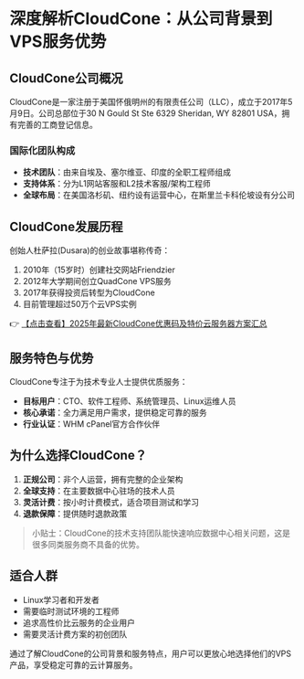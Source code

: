 # 深度解析CloudCone：从公司背景到VPS服务优势

## CloudCone公司概况
CloudCone是一家注册于美国怀俄明州的有限责任公司（LLC），成立于2017年5月9日。公司总部位于30 N Gould St Ste 6329 Sheridan, WY 82801 USA，拥有完善的工商登记信息。

### 国际化团队构成
- **技术团队**：由来自埃及、塞尔维亚、印度的全职工程师组成
- **支持体系**：分为L1网站客服和L2技术客服/架构工程师
- **全球布局**：在美国洛杉矶、纽约设有运营中心，在斯里兰卡科伦坡设有分公司

## CloudCone发展历程
创始人杜萨拉(Dusara)的创业故事堪称传奇：
1. 2010年（15岁时）创建社交网站Friendzier
2. 2012年大学期间创立QuadCone VPS服务
3. 2017年获得投资后转型为CloudCone
4. 目前管理超过50万个云VPS实例

👉 [【点击查看】2025年最新CloudCone优惠码及特价云服务器方案汇总](https://bit.ly/Cloudcone)

## 服务特色与优势
CloudCone专注于为技术专业人士提供优质服务：
- **目标用户**：CTO、软件工程师、系统管理员、Linux运维人员
- **核心承诺**：全力满足用户需求，提供稳定可靠的服务
- **行业认证**：WHM cPanel官方合作伙伴

## 为什么选择CloudCone？
1. **正规公司**：非个人运营，拥有完整的企业架构
2. **全球支持**：在主要数据中心驻场的技术人员
3. **灵活计费**：按小时计费模式，适合项目测试和学习
4. **退款保障**：提供随时退款政策

> 小贴士：CloudCone的技术支持团队能快速响应数据中心相关问题，这是很多同类服务商不具备的优势。

## 适合人群
- Linux学习者和开发者
- 需要临时测试环境的工程师
- 追求高性价比云服务的企业用户
- 需要灵活计费方案的初创团队

通过了解CloudCone的公司背景和服务特点，用户可以更放心地选择他们的VPS产品，享受稳定可靠的云计算服务。